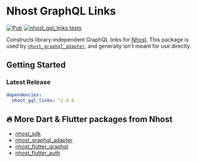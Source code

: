 # Nhost GraphQL Links

[![Pub](https://img.shields.io/pub/v/nhost_gql_links)](https://pub.dev/packages/nhost_gql_links)
[![nhost_gql_links tests](https://github.com/nhost/nhost-dart/actions/workflows/test.nhost_gql_links.yaml/badge.svg)](https://github.com/nhost/nhost-dart/actions/workflows/test.nhost_gql_links.yaml)

Constructs library-independent GraphQL links for [Nhost](https://nhost.io). This
package is used by
[`nhost_graphql_adapter`](https://github.com/nhost/nhost-dart/tree/main/packages/nhost_graphql_adapter),
and generally isn't meant for use directly.

## Getting Started
### Latest Release

```yaml
dependencies:
  nhost_gql_links: ^2.0.0
```

## 🔥 More Dart & Flutter packages from Nhost

* [nhost_sdk](https://pub.dev/packages/nhost_sdk)
* [nhost_graphql_adapter](https://pub.dev/packages/nhost_graphql_adapter)
* [nhost_flutter_graphql](https://pub.dev/packages/nhost_flutter_graphql)
* [nhost_flutter_auth](https://pub.dev/packages/nhost_flutter_auth)
